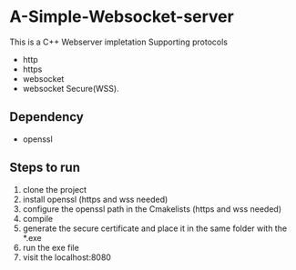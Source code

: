 # A-Simple-Websocket-server
This is a C++ Webserver impletation Supporting protocols 
* http
* https
* websocket
* websocket Secure(WSS).
## Dependency
* openssl
## Steps to run
1. clone the project
2. install openssl (https and wss needed)
3. configure the openssl path in the Cmakelists (https and wss needed)
4. compile
4. generate the secure certificate and place it in the same folder with the *.exe
6. run the exe file
5. visit the localhost:8080
